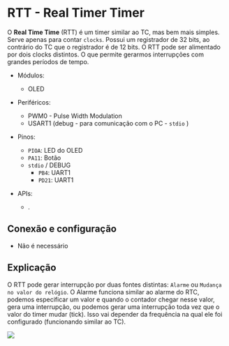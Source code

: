 # RTT - Real Timer Timer

O **Real Time Time** (RTT) é um timer similar ao TC, mas bem mais simples. Serve apenas para contar `clocks`. Possui um registrador de 32 bits, ao contrário do TC que o registrador é de 12 bits. O RTT pode ser alimentado por dois clocks distintos. O que permite gerarmos interrupções com grandes períodos de tempo.

- Módulos: 
    - OLED
    
- Periféricos:
    - PWM0 - Pulse Width Modulation
    - USART1 (debug - para comunicação com o PC - `stdio` )
    
- Pinos:
    - `PIOA`: LED do OLED
    - `PA11`: Botão
    - `stdio` / DEBUG
        - `PB4`:  UART1 
        - `PD21`: UART1
 
- APIs:
    - .

## Conexão e configuração

- Não é necessário

## Explicação

O RTT pode gerar interrupção por duas fontes distintas: `Alarme` ou `Mudança no valor do relógio`. O Alarme funciona similar ao alarme do RTC, podemos especificar um valor e quando o contador chegar nesse valor, gera uma interrupção, ou podemos gerar uma interrupção toda vez que o valor do timer mudar (tick). Isso vai depender da frequência na qual ele foi configurado (funcionando similar ao TC).

![](rtt.png)

